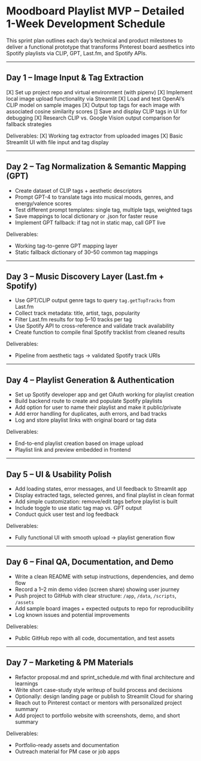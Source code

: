 # Moodboard Playlist MVP – Detailed 1-Week Development Schedule

This sprint plan outlines each day’s technical and product milestones to deliver a functional prototype that transforms Pinterest board aesthetics into Spotify playlists via CLIP, GPT, Last.fm, and Spotify APIs.

---

## Day 1 – Image Input & Tag Extraction

[X] Set up project repo and virtual environment (with pipenv)
[X] Implement local image upload functionality via Streamlit
[X] Load and test OpenAI’s CLIP model on sample images
[X] Output top tags for each image with associated cosine similarity scores
[] Save and display CLIP tags in UI for debugging
[X] Research CLIP vs. Google Vision output comparison for fallback strategies

Deliverables:
[X] Working tag extractor from uploaded images
[X] Basic Streamlit UI with file input and tag display

---

## Day 2 – Tag Normalization & Semantic Mapping (GPT)

- Create dataset of CLIP tags + aesthetic descriptors
- Prompt GPT-4 to translate tags into musical moods, genres, and energy/valence scores
- Test different prompt templates: single tag, multiple tags, weighted tags
- Save mappings to local dictionary or .json for faster reuse
- Implement GPT fallback: if tag not in static map, call GPT live

Deliverables:
- Working tag-to-genre GPT mapping layer
- Static fallback dictionary of 30–50 common tag mappings

---

## Day 3 – Music Discovery Layer (Last.fm + Spotify)

- Use GPT/CLIP output genre tags to query `tag.getTopTracks` from Last.fm
- Collect track metadata: title, artist, tags, popularity
- Filter Last.fm results for top 5–10 tracks per tag
- Use Spotify API to cross-reference and validate track availability
- Create function to compile final Spotify tracklist from cleaned results

Deliverables:
- Pipeline from aesthetic tags → validated Spotify track URIs

---

## Day 4 – Playlist Generation & Authentication

- Set up Spotify developer app and get OAuth working for playlist creation
- Build backend route to create and populate Spotify playlists
- Add option for user to name their playlist and make it public/private
- Add error handling for duplicates, auth errors, and bad tracks
- Log and store playlist links with original board or tag data

Deliverables:
- End-to-end playlist creation based on image upload
- Playlist link and preview embedded in frontend

---

## Day 5 – UI & Usability Polish

- Add loading states, error messages, and UI feedback to Streamlit app
- Display extracted tags, selected genres, and final playlist in clean format
- Add simple customization: remove/edit tags before playlist is built
- Include toggle to use static tag map vs. GPT output
- Conduct quick user test and log feedback

Deliverables:
- Fully functional UI with smooth upload → playlist generation flow

---

## Day 6 – Final QA, Documentation, and Demo

- Write a clean README with setup instructions, dependencies, and demo flow
- Record a 1–2 min demo video (screen share) showing user journey
- Push project to GitHub with clear structure: `/app`, `/data`, `/scripts`, `/assets`
- Add sample board images + expected outputs to repo for reproducibility
- Log known issues and potential improvements

Deliverables:
- Public GitHub repo with all code, documentation, and test assets

---

## Day 7 – Marketing & PM Materials

- Refactor proposal.md and sprint_schedule.md with final architecture and learnings
- Write short case-study style writeup of build process and decisions
- Optionally: design landing page or publish to Streamlit Cloud for sharing
- Reach out to Pinterest contact or mentors with personalized project summary
- Add project to portfolio website with screenshots, demo, and short summary

Deliverables:
- Portfolio-ready assets and documentation
- Outreach material for PM case or job apps

